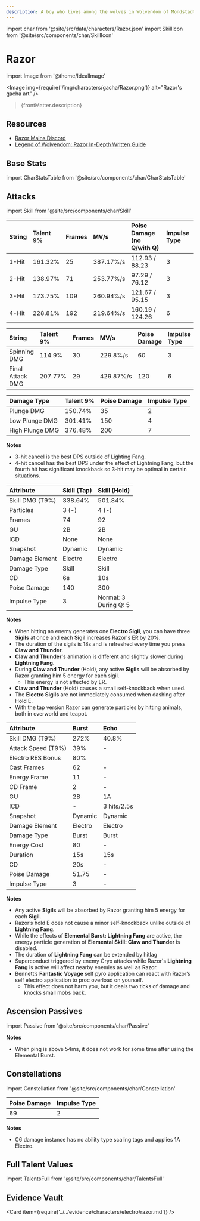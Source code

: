 ```yaml
---
description: A boy who lives among the wolves in Wolvendom of Mondstadt, away from human civilization. As agile as lightning.
---
```


import char from '@site/src/data/characters/Razor.json'
import SkillIcon from '@site/src/components/char/SkillIcon'

# Razor

import Image from '@theme/IdealImage'

<Image img={require('/img/characters/gacha/Razor.png')} alt="Razor's gacha art" />
<blockquote>{frontMatter.description}</blockquote>

## Resources

* [Razor Mains Discord](https://discord.gg/6qGZNQkWBX)
* [Legend of Wolvendom: Razor In-Depth Written Guide](https://keqingmains.com/razor/)

## Base Stats

import CharStatsTable from '@site/src/components/char/CharStatsTable'

<CharStatsTable char={char} />

## Attacks

import Skill from '@site/src/components/char/Skill'

<Tabs>
<TabItem value='na' label='Normal Attacks'>
<SkillIcon char={char} skill='na' />
<div class='talent-columns'>
<Skill char={char} skill='na' sectionFilter='Normal Attack' />

| String | Talent 9% | Frames | MV/s      | Poise Damage \(no Q/with Q\) | Impulse Type |
| :----- | :-------- | :----- | :-------- | :--------------------------- | :----------- |
| 1-Hit  | 161.32%   | 25     | 387.17%/s | 112.93 / 88.23               | 3            |
| 2-Hit  | 138.97%   | 71     | 253.77%/s | 97.29 / 76.12                | 3            |
| 3-Hit  | 173.75%   | 109    | 260.94%/s | 121.67 / 95.15               | 3            |
| 4-Hit  | 228.81%   | 192    | 219.64%/s | 160.19 / 124.26              | 6            |

</div>
<div class='talent-columns'>
<Skill char={char} skill='na' sectionFilter='Charged Attack' />

| String           | Talent 9% | Frames | MV/s      | Poise Damage | Impulse Type |
| :--------------- | :-------- | :----- | :-------- | :----------- | :----------- |
| Spinning DMG     | 114.9%    | 30     | 229.8%/s  | 60           | 3            |
| Final Attack DMG | 207.77%   | 29     | 429.87%/s | 120          | 6            |

</div>
<div class='talent-columns'>
<Skill char={char} skill='na' sectionFilter='Plunging Attack' />

| Damage Type     | Talent 9% | Poise Damage | Impulse Type |
| :-------------- | :-------- | :----------- | :----------- |
| Plunge DMG      | 150.74%   | 35           | 2            |
| Low Plunge DMG  | 301.41%   | 150          | 4            |
| High Plunge DMG | 376.48%   | 200          | 7            |

</div>

**Notes**

* 3-hit cancel is the best DPS outside of Lighting Fang.
* 4-hit cancel has the best DPS under the effect of Lightning Fang, but the fourth hit has significant knockback so 3-hit may be optimal in certain situations.

</TabItem>

<TabItem value='e' label='Skill'>
<SkillIcon char={char} skill='e' />
<div class='talent-columns'>
<Skill char={char} skill='e' />

| Attribute         | Skill (Tap) | Skill (Hold)                |
| :---------------- | :---------- | :-------------------------- |
| Skill DMG \(T9%\) | 338.64%     | 501.84%                     |
| Particles         | 3 \(-\)     | 4 \(-\)                     |
| Frames            | 74          | 92                          |
| GU                | 2B          | 2B                          |
| ICD               | None        | None                        |
| Snapshot          | Dynamic     | Dynamic                     |
| Damage Element    | Electro     | Electro                     |
| Damage Type       | Skill       | Skill                       |
| CD                | 6s          | 10s                         |
| Poise Damage      | 140         | 300                         |
| Impulse Type      | 3           | Normal: 3 <br/> During Q: 5 |

</div>

**Notes**

* When hitting an enemy generates one **Electro Sigil**, you can have three **Sigils** at once and each **Sigil** increases Razor's ER by 20%.
* The duration of the sigils is 18s and is refreshed every time you press **Claw and Thunder**.
* **Claw and Thunder**'s animation is different and slightly slower during **Lightning Fang**.
* During **Claw and Thunder** (Hold), any active **Sigils** will be absorbed by Razor granting him 5 energy for each sigil.
  * This energy is not affected by ER.
* **Claw and Thunder** (Hold) causes a small self-knockback when used.
* The **Electro Sigils** are not immediately consumed when dashing after Hold E.
* With the tap version Razor can generate particles by hitting animals, both in overworld and teapot.

</TabItem>

<TabItem value='q' label='Burst'>
<SkillIcon char={char} skill='q' />
<div class='talent-columns'>
<Skill char={char} skill='q'/>

| Attribute            | Burst   | Echo        |
| :------------------- | :------ | :---------- |
| Skill DMG \(T9%\)    | 272%    | 40.8%       |
| Attack Speed \(T9%\) | 39%     | -           |
| Electro RES Bonus    | 80%     |
| Cast Frames          | 62      | -           |
| Energy Frame         | 11      | -           |
| CD Frame             | 2       | -           |
| GU                   | 2B      | 1A          |
| ICD                  | -       | 3 hits/2.5s |
| Snapshot             | Dynamic | Dynamic     |
| Damage Element       | Electro | Electro     |
| Damage Type          | Burst   | Burst       |
| Energy Cost          | 80      | -           |
| Duration             | 15s     | 15s         |
| CD                   | 20s     | -           |
| Poise Damage         | 51.75   | -           |
| Impulse Type         | 3       | -           |

</div>

**Notes**

* Any active **Sigils** will be absorbed by Razor granting him 5 energy for each **Sigil**.
* Razor’s hold E does not cause a minor self-knockback unlike outside of **Lightning Fang**.
* While the effects of **Elemental Burst: Lightning Fang** are active, the energy particle generation of **Elemental Skill: Claw and Thunder** is disabled.
* The duration of **Lightning Fang** can be extended by hitlag
* Superconduct triggered by enemy Cryo attacks while Razor's **Lightning Fang** is active will affect nearby enemies as well as Razor.
* Bennett’s **Fantastic Voyage** self pyro application can react with Razor’s self electro application to proc overload on yourself.
  * This effect does not harm you, but it deals two ticks of damage and knocks small mobs back.

</TabItem>
</Tabs>

## Ascension Passives

import Passive from '@site/src/components/char/Passive'

<Tabs>
<TabItem value='passive' label='Passive'>
<Passive char={char} passive={2} />
</TabItem>

<TabItem value='a1' label='Ascension 1'>
<Passive char={char} passive={0} />
</TabItem>

<TabItem value="a4" label="Ascension 4">
<Passive char={char} passive={1} />

**Notes**

* When ping is above 54ms, it does not work for some time after using the Elemental Burst.

</TabItem>
</Tabs>

## Constellations

import Constellation from '@site/src/components/char/Constellation'

<Tabs>
<TabItem value='c1' label='C1'>
<Constellation char={char} constellation={1} />
</TabItem>

<TabItem value='c2' label='C2'>
<Constellation char={char} constellation={2} />
</TabItem>

<TabItem value='c3' label='C3'>
<Constellation char={char} constellation={3} />
</TabItem>

<TabItem value='c4' label='C4'>
<Constellation char={char} constellation={4} />
</TabItem>

<TabItem value='c5' label='C5'>
<Constellation char={char} constellation={5} />
</TabItem>

<TabItem value='c6' label='C6'>
<Constellation char={char} constellation={6} />

| Poise Damage | Impulse Type |
| :----------- | :----------- |
| 69           | 2            |

**Notes**

* C6 damage instance has no ability type scaling tags and applies 1A Electro.

</TabItem>
</Tabs>

## Full Talent Values

import TalentsFull from '@site/src/components/char/TalentsFull'

<TalentsFull char={char}/>

## Evidence Vault

<Card item={require('../../evidence/characters/electro/razor.md')} />
